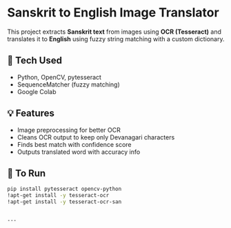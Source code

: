
# Sanskrit to English Image Translator

This project extracts **Sanskrit text** from images using **OCR (Tesseract)** and translates it to **English** using fuzzy string matching with a custom dictionary.

## 🧰 Tech Used
- Python, OpenCV, pytesseract
- SequenceMatcher (fuzzy matching)
- Google Colab

## 💡 Features
- Image preprocessing for better OCR
- Cleans OCR output to keep only Devanagari characters
- Finds best match with confidence score
- Outputs translated word with accuracy info

## 🔧 To Run
```bash
pip install pytesseract opencv-python
!apt-get install -y tesseract-ocr
!apt-get install -y tesseract-ocr-san


---


